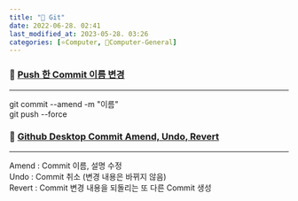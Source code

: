 ```yaml
---
title: "🌚 Git"
date: 2022-06-28. 02:41
last_modified_at: 2023-05-28. 03:26
categories: [⭐Computer, 🌚Computer-General]
---
```


### 💎 [Push 한 Commit 이름 변경](https://data-study-clip.tistory.com/237)

---

git commit --amend -m "이름"  
git push --force  

### 💎 [Github Desktop Commit Amend, Undo, Revert](https://bloodstrawberry.tistory.com/832)

---

Amend : Commit 이름, 설명 수정  
Undo : Commit 취소 (변경 내용은 바뀌지 않음)  
Revert : Commit 변경 내용을 되돌리는 또 다른 Commit 생성  
